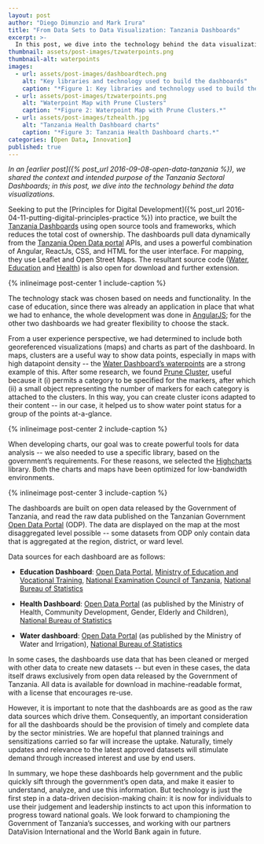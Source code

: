 ```yaml
---
layout: post
author: "Diego Dimunzio and Mark Irura"
title: "From Data Sets to Data Visualization: Tanzania Dashboards" 
excerpt: >-
  In this post, we dive into the technology behind the data visualizations....
thumbnail: assets/post-images/tzwaterpoints.png
thumbnail-alt: waterpoints
images:
  - url: assets/post-images/dashboardtech.png
    alt: "Key libraries and technology used to build the dashboards"
    caption: "*Figure 1: Key libraries and technology used to build the dashboards.*"
  - url: assets/post-images/tzwaterpoints.png
    alt: "Waterpoint Map with Prune Clusters"
    caption: "*Figure 2: Waterpoint Map with Prune Clusters.*"
  - url: assets/post-images/tzhealth.jpg
    alt: "Tanzania Health Dashboard charts"
    caption: "*Figure 3: Tanzania Health Dashboard charts.*"
categories: [Open Data, Innovation]
published: true
---
```


*In an [earlier post]({% post_url 2016-09-08-open-data-tanzania %}), we shared the context and intended purpose of the Tanzania Sectoral Dashboards; in this post, we dive into the technology behind the data visualizations.*

Seeking to put the [Principles for Digital Development]({% post_url 2016-04-11-putting-digital-principles-practice %}) into practice, we built the [Tanzania Dashboards](http://www.takwimu.org/#/?_k=t1r8g4) using open source tools and frameworks, which reduces the total cost of ownership. The dashboards pull data dynamically from the [Tanzania Open Data portal](http://www.takwimu.org/#/?_k=t1r8g4) APIs, and uses a powerful combination of Angular, ReactJs, CSS, and HTML for the user interface. For mapping, they use Leaflet and Open Street Maps. The resultant source code ([Water](https://github.com/WorldBank-Transport/waterdash), [Education](https://github.com/WorldBank-Transport/edudash) and [Health](https://github.com/WorldBank-Transport/healthdash)) is also open for download and further extension.

{% inlineimage post-center 1 include-caption %}

The technology stack was chosen based on needs and functionality. In the case of education, since there was already an application in place that what we had to enhance, the whole development was done in [AngularJS](https://angularjs.org); for the other two dashboards we had greater flexibility to choose the stack.

From a user experience perspective, we had determined to include both georeferenced visualizations (maps) and charts as part of the dashboard. In maps, clusters are a useful way to show data points, especially in maps with high datapoint density -- the [Water Dashboard’s waterpoints](http://maji.takwimu.org/#/dash/points/waterpoints/?_k=q6pb95) are a strong example of this. After some research, we found [Prune Cluster](https://github.com/SINTEF-9012/PruneCluster), useful because it (i) permits a category to be specified for the markers, after which (ii) a small object representing the number of markers for each category is attached to the clusters. In this way, you can create cluster icons adapted to their content -- in our case, it helped us to show water point status for a group of the points at-a-glance. 

{% inlineimage post-center 2 include-caption %}

When developing charts, our goal was to create powerful tools for data analysis -- we also needed to use a specific library, based on the government’s requirements. For these reasons, we selected the [Highcharts](http://www.highcharts.com) library. Both the charts and maps have been optimized for low-bandwidth environments.

{% inlineimage post-center 3 include-caption %}

The dashboards are built on open data released by the Government of Tanzania, and read the raw data published on the Tanzanian Government [Open Data Portal](http://opendata.go.tz) (ODP). The data are displayed on the map at the most disaggregated level possible -- some datasets from ODP only contain data that is aggregated at the region, district, or ward level. 

Data sources for each dashboard are as follows: 

- **Education Dashboard**: [Open Data Portal](http://opendata.go.tz/organization/ministry-of-education-and-vocational-training), [Ministry of Education and Vocational Training](http://www.moe.go.tz), [National Examination Council of Tanzania](http://necta.go.tz), [National Bureau of Statistics](http://nbs.go.tz)

- **Health Dashboard**: [Open Data Portal](http://opendata.go.tz/organization/ministry-of-health-and-social) (as published by the Ministry of Health, Community Development, Gender, Elderly and Children), [National Bureau of Statistics](http://nbs.go.tz) 

- **Water dashboard**: [Open Data Portal](http://opendata.go.tz/organization/ministry-of-water) (as published by the Ministry of Water and Irrigation), [National Bureau of Statistics](http://nbs.go.tz)

In some cases, the dashboards use data that has been cleaned or merged with other data to create new datasets -- but even in these cases, the data itself draws exclusively from open data released by the Government of Tanzania. All data is available for download in machine-readable format, with a license that encourages re-use.  

However, it is important to note that the dashboards are as good as the raw data sources which drive them. Consequently, an important consideration for all the dashboards should be the provision of timely and complete data by the sector ministries. We are hopeful that planned trainings and sensitizations carried so far will increase the uptake. Naturally, timely updates and relevance to the latest approved datasets will stimulate demand through increased interest and use by end users. 

In summary, we hope these dashboards help government and the public quickly sift through the government’s open data, and make it easier to understand, analyze, and use this information. But technology is just the first step in a data-driven decision-making chain: it is now for individuals to use their judgement and leadership instincts to act upon this information to progress toward national goals. We look forward to championing the Government of Tanzania’s successes, and working with our partners DataVision International and the World Bank again in future.

